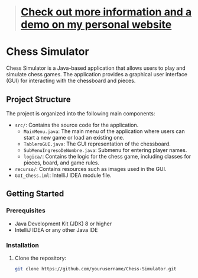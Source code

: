 > # **[Check out more information and a demo on my personal website](https://cristiansangucho.tech/projects/predictive-chess/)**

# Chess Simulator

Chess Simulator is a Java-based application that allows users to play and simulate chess games. The application provides a graphical user interface (GUI) for interacting with the chessboard and pieces.

## Project Structure

The project is organized into the following main components:

- `src/`: Contains the source code for the application.
  - `MainMenu.java`: The main menu of the application where users can start a new game or load an existing one.
  - `TableroGUI.java`: The GUI representation of the chessboard.
  - `SubMenuIngresoDeNombre.java`: Submenu for entering player names.
  - `logica/`: Contains the logic for the chess game, including classes for pieces, board, and game rules.
- `recurso/`: Contains resources such as images used in the GUI.
- `GUI_Chess.iml`: IntelliJ IDEA module file.

## Getting Started

### Prerequisites

- Java Development Kit (JDK) 8 or higher
- IntelliJ IDEA or any other Java IDE

### Installation

1. Clone the repository:
   ```sh
   git clone https://github.com/yourusername/Chess-Simulator.git
